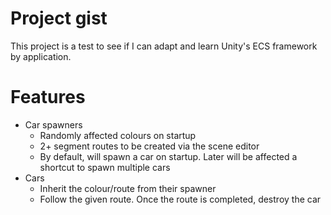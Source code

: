 # Project gist
This project is a test to see if I can adapt and learn Unity's ECS framework by application.

# Features
- Car spawners
  - Randomly affected colours on startup
  - 2+ segment routes to be created via the scene editor
  - By default, will spawn a car on startup. Later will be affected a shortcut to spawn multiple cars
- Cars
  - Inherit the colour/route from their spawner
  - Follow the given route. Once the route is completed, destroy the car 
